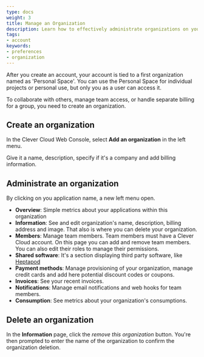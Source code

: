 ```yaml
---
type: docs
weight: 3
title: Manage an Organization
description: Learn how to effectively administrate organizations on your Clever Cloud account. This guide provides step-by-step instructions for managing members, payments, invoices, and settings in our PaaS environment.
tags:
- account
keywords:
- preferences
- organization
---
```


After you create an account, your account is tied to a first organization named as 'Personal Space'. You can use the Personal Space for individual projects or personal use, but only you as a user can access it.

To collaborate with others, manage team access, or handle separate billing for a group, you need to create an organization.

## Create an organization

In the Clever Cloud Web Console, select **Add an organization** in the left menu.

Give it a name, description, specify if it's a company and add billing information.

## Administrate an organization

By clicking on you application name, a new left menu open.

- **Overview**: Simple metrics about your applications within this organization
- **Information**: See and edit organization's name, description, billing address and image. That also is where you can delete your organization.
- **Members**: Manage team members. Team members must have a Clever Cloud account. On this page you can add and remove team members. You can also edit their roles to manage their permissions.
- **Shared software**: It's a section displaying third party software, like [Heptapod](../../addons/heptapod/)
- **Payment methods**: Manage provisioning of your organization, manage credit cards and add here potential discount codes or coupons.
- **Invoices**: See your recent invoices.
- **Notifications**: Manage email notifications and web hooks for team members.
- **Consumption**: See metrics about your organization's consumptions.

## Delete an organization

In the **Information** page, click the *remove this organization* button. You're then prompted to enter the name of the organization to confirm the organization deletion.
